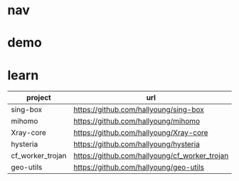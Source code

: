 # nav

# demo

# learn

| project          | url                                           |
| ---------------- | --------------------------------------------- |
| sing-box         | https://github.com/hallyoung/sing-box         |
| mihomo           | https://github.com/hallyoung/mihomo           |
| Xray-core        | https://github.com/hallyoung/Xray-core        |
| hysteria         | https://github.com/hallyoung/hysteria         |
| cf_worker_trojan | https://github.com/hallyoung/cf_worker_trojan |
| geo-utils        | https://github.com/hallyoung/geo-utils        |

